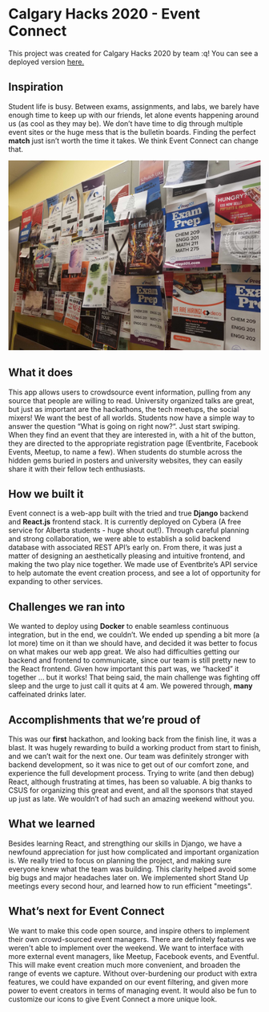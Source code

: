# Calgary Hacks 2020 - Event Connect
This project was created for Calgary Hacks 2020 by team :q! You can see a deployed version [here.](http://www.eventconnect.ca/)

## Inspiration
Student life is busy. Between exams, assignments, and labs, we barely have enough time to keep up with our friends, let alone events happening around us (as cool as they may be). We don’t have time to dig through multiple event sites or the huge mess that is the bulletin boards. Finding the perfect **match** just isn’t worth the time it takes. We think Event Connect can change that.

![Bulletin Board](bulletin_board.jpg)


## What it does
This app allows users to crowdsource event information, pulling from any source that people are willing to read. University organized talks are great, but just as important are the hackathons, the tech meetups, the social mixers! We want the best of all worlds. Students now have a simple way to answer the question “What is going on right now?“. Just start swiping. When they find an event that they are interested in, with a hit of the button, they are directed to the appropriate registration page (Eventbrite, Facebook Events, Meetup, to name a few). When students do stumble across the hidden gems buried in posters and university websites, they can easily share it with their fellow tech enthusiasts.

## How we built it
Event connect is a web-app built with the tried and true **Django** backend and **React.js** frontend stack. It is currently deployed on Cybera (A free service for Alberta students - huge shout out!). Through careful planning and strong collaboration, we were able to establish a solid backend database with associated REST API’s early on. From there, it was just a matter of designing an aesthetically pleasing and intuitive frontend, and making the two play nice together. We made use of Eventbrite’s API service to help automate the event creation process, and see a lot of opportunity for expanding to other services.

## Challenges we ran into
We wanted to deploy using **Docker** to enable seamless continuous integration, but in the end, we couldn’t. We ended up spending a bit more (a lot more) time on it than we should have, and decided it was better to focus on what makes our web app great. We also had difficulties getting our backend and frontend to communicate, since our team is still pretty new to the React frontend. Given how important this part was, we “hacked” it together ... but it works! That being said, the main challenge was fighting off sleep and the urge to just call it quits at 4 am. We powered through, **many** caffeinated drinks later.

## Accomplishments that we’re proud of
This was our **first** hackathon, and looking back from the finish line, it was a blast. It was hugely rewarding to build a working product from start to finish, and we can’t wait for the next one. Our team was definitely stronger with backend development, so it was nice to get out of our comfort zone, and experience the full development process. Trying to write (and then debug) React, although frustrating at times, has been so valuable. A big thanks to CSUS for organizing this great and event, and all the sponsors that stayed up just as late. We wouldn’t of had such an amazing weekend without you.

## What we learned
Besides learning React, and strengthing our skills in Django, we have a newfound appreciation for just how complicated and important organization is. We really tried to focus on planning the project, and making sure everyone knew what the team was building. This clarity helped avoid some big bugs and major headaches later on. We implemented short Stand Up meetings every second hour, and learned how to run efficient "meetings". 

## What’s next for Event Connect
We want to make this code open source, and inspire others to implement their own crowd-sourced event managers. There are definitely features we weren't able to implement over the weekend. We want to interface with more external event managers, like Meetup, Facebook events, and Eventful. This will make event creation much more convenient, and broaden the range of events we capture. Without over-burdening our product with extra features, we could have expanded on our event filtering, and given more power to event creators in terms of managing event. It would also be fun to customize our icons to give Event Connect a more unique look.
